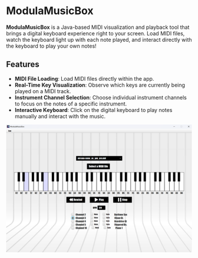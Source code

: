 # ModulaMusicBox

**ModulaMusicBox** is a Java-based MIDI visualization and playback tool that brings a digital keyboard experience right 
to your screen. Load MIDI files, watch the keyboard light up with each note played, and interact directly with the 
keyboard to play your own notes!

## Features

- **MIDI File Loading**: Load MIDI files directly within the app.
- **Real-Time Key Visualization**: Observe which keys are currently being played on a MIDI track.
- **Instrument Channel Selection**: Choose individual instrument channels to focus on the notes of a specific instrument.
- **Interactive Keyboard**: Click on the digital keyboard to play notes manually and interact with the music.

![ModulaMusicBox](doc/modulamusicbox.png)
